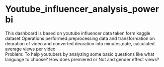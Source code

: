 # Youtube_influencer_analysis_powerbi
This dashboard is based on youtube influencer data taken form kaggle dataset 
Operations performed:preprocessing data and transformation on deuration of video and converted deuration into minutes,date, calculated average views per video  
Problem: To help youtubers by analyzing some basic questions like
what language to choose?
How does premiered or Not and gender effect views?







